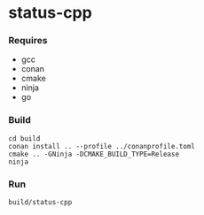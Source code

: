 # status-cpp

### Requires
- gcc
- conan
- cmake
- ninja
- go

### Build
```
cd build
conan install .. --profile ../conanprofile.toml
cmake .. -GNinja -DCMAKE_BUILD_TYPE=Release
ninja
```

### Run
```
build/status-cpp
```
